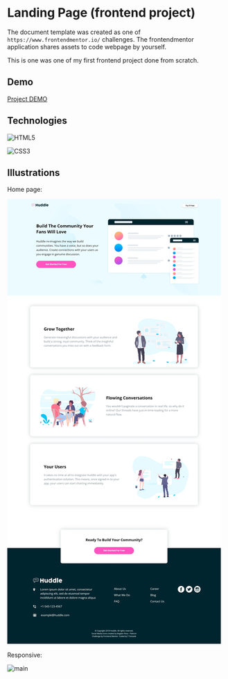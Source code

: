 # Landing Page (frontend project)

The document template was created as one of ```https://www.frontendmentor.io/``` challenges. The frontendmentor application shares assets to code webpage by yourself.
 
This is one was one of my first frontend project done from scratch. 

## Demo


[Project DEMO](https://propsowicz.github.io/huddle-landing-page-with-alternating-feature-blocks-master/)


## Technologies

![HTML5](https://img.shields.io/badge/html5-%23E34F26.svg?style=for-the-badge&logo=html5&logoColor=white)

![CSS3](https://img.shields.io/badge/css3-%231572B6.svg?style=for-the-badge&logo=css3&logoColor=white)

## Illustrations

Home page:

![main](https://github.com/Propsowicz/huddle-landing-page-with-alternating-feature-blocks-master/blob/main/main.webp?raw=true)

Responsive:

![main](main-resp.webp)
